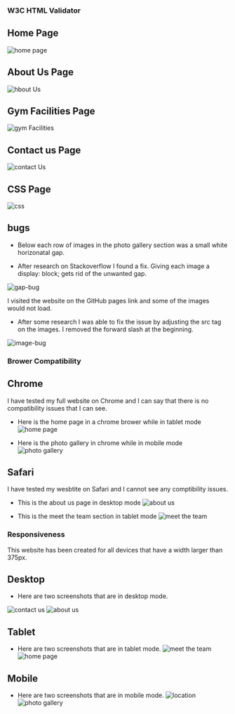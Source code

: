 ### W3C HTML Validator

## Home Page

![home page](doc/screenshots/code-validator-home-page.png)

## About Us Page

![hbout Us](doc/screenshots/code-validator-about-us.png)

## Gym Facilities Page

![gym Facilities](doc/screenshots/code-validator-gym-facilities.png)

## Contact us Page

![contact Us](doc/screenshots/code-validator-contact-us.png)

## CSS Page

![css](doc/screenshots/css-validation.png)


## bugs

- Below each row of images in the photo gallery section was a small white horizonatal gap.

- After research on Stackoverflow I found a fix. Giving each image a display: block; gets rid of the unwanted gap.

![gap-bug](doc/screenshots/gallery-gap-bug.png)

I visited the website on the GitHub pages link and some of the images would not load.

- After some research I was able to fix the issue by adjusting the src tag on the images. I removed the forward slash at the beginning. 

![image-bug](doc/screenshots/img-loading-bug.png)



### Brower Compatibility 

## Chrome

I have tested my full website on Chrome and I can say that there is no compatibility issues that I can see. 


- Here is the home page in a chrome brower while in tablet mode 
![home page](doc/screenshots/chrome-tablet-compatibility.png)

- Here is the photo gallery in chrome while in mobile mode
![photo gallery](doc/screenshots/chrome-mobile-compatibility.png)

## Safari

I have tested my wesbtite on Safari and I cannot see any comptibility issues. 

- This is the about us page in desktop mode
![about us](doc/screenshots/safari-compatibility-desktop.png)

- This is the meet the team section in tablet mode
![meet the team](doc/screenshots/safari-meet-the-team.png)


### Responsiveness

This website has been created for all devices that have a width larger than 375px.

## Desktop

- Here are two screenshots that are in desktop mode.

![contact us](doc/screenshots/contact-us-desktop.png)
![about us](doc/screenshots/safari-compatibility-desktop.png)

## Tablet

- Here are two screenshots that are in tablet mode.
![meet the team](doc/screenshots/safari-meet-the-team.png)
![home page](doc/screenshots/chrome-tablet-compatibility.png)

## Mobile

- Here are two screenshots that are in mobile mode.
![location](doc/screenshots/location-mobile.png)
![photo gallery](doc/screenshots/chrome-mobile-compatibility.png)